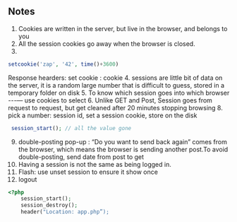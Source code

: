 ## Notes

1. Cookies are written in the server, but live in the browser, and belongs to you
2. All the session cookies go away when the browser is closed.
3. 
```php
setcookie('zap', '42', time()+3600)
```
Response hearders: set cookie
                 : cookie
4. sessions are little bit of data on the server, it is a random large number that is difficult to guess, stored in a temporary folder on disk
5. To know which session goes into which browser ---— use cookies to select
6. Unlike GET and Post, Session goes from request to request, but get cleaned after 20 minutes stopping browsing
8. pick a number: session id, set a session cookie, store on the disk
```php
 session_start(); // all the value gone
```
9. double-posting
pop-up : “Do you want to send back again” comes from the browser, which means the browser is sending another post.To avoid double-posting, send date from post to get
10. Having a session is not the same as being logged in.
12. Flash: use unset session to ensure it show once
13. logout
```php
<?php
    session_start();
    session_destroy();
    header("Location: app.php”);
 ```
